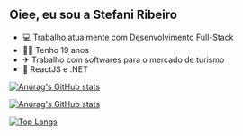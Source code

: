## Oiee, eu sou a Stefani Ribeiro


- 💻 Trabalho atualmente com Desenvolvimento Full-Stack
- 👩🏻 Tenho 19 anos
- ✈  Trabalho com softwares para o mercado de turismo
- 💙  ReactJS e .NET

[![Anurag's GitHub stats](https://github-readme-stats.vercel.app/api?username=StefaniRibeiro)](https://github.com/anuraghazra/github-readme-stats)

[![Anurag's GitHub stats](https://github-readme-stats.vercel.app/api?username=StefaniRibeiro&show_icons=true&theme=dark)](https://github.com/anuraghazra/github-readme-stats)


[![Top Langs](https://github-readme-stats.vercel.app/api/top-langs/?username=StefaniRibeiro)](https://github.com/anuraghazra/github-readme-stats)
